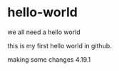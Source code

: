 # hello-world
we all need a hello world

this is my first hello world in github.  

making some changes 4.19.1
